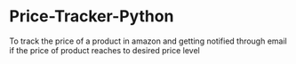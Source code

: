 # Price-Tracker-Python
To track the price of a product in amazon and getting notified through email if the price of product reaches to desired price level
